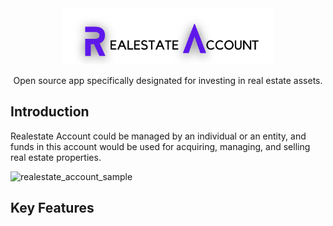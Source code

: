 <div align="center" markdown="1">
<img src="realestate_account_logo.png" alt="Realestate Account logo" width="340" style="max-width: 100%;"/>

Open source app specifically designated for investing in real estate assets.
</div>

## Introduction

Realestate Account could be managed by an individual or an entity, and funds in this account would be used for acquiring, managing, and selling real estate properties.

![realestate_account_sample](https://github.com/ce-construction/realestate_account/assets/77143354/4df44744-b7eb-48be-85d5-37c7a8484432)

## Key Features


